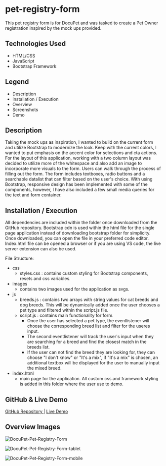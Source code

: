 # pet-registry-form
This pet registry form is for DocuPet and was tasked to create a Pet Owner registration inspired by the mock ups provided.
 
 ## Technologies Used
- HTML/CSS
- JavaScript
- Bootstrap Framework

## Legend

- Description
- Installation / Execution
- Overview
- Screenshots
- Demo


## Description
Taking the mock ups as inspiration, I wanted to build on the current form and utilize Bootstrap to modernize the look. Keep with the current colors, I wanted to put emphasis on the accent color for selections and cta actions. For the layout of this application, working with a two column layout was decided to utilize more of the whitespace and also add an image to incorporate more visuals to the form. Users can walk through the process of filling out the form. The form includes textboxes, radio buttons and a searchable datalist that can filter based on the user's choice. With using Bootstrap, responsive design has been implemented with some of the components, however, I have also included a few small media queries for the text and form container.

## Installation / Execution
All dependencies are included within the folder once downloaded from the GitHub repository. Bootstrap cdn is used within the html file for the single page application instead of downloading bootstrap folder for simplicity. Once downloaded, you can open the file in your preferred code editor. Index.html file can be opened a browser or if you are using VS code, the live server extension can also be used. 

File Structure:
- css
    - styles.css : contains custom styling for Bootstrap components, resets and css variables.
- images
    - contains two images used for the application as svgs.
- js
    -   breeds.js : contains two arrays with string values for cat breeds and dog breeds. This will be dynamically added once the user chooses a pet type and filtered within the script.js file.
    -   script.js : contains main functionality for form. 
        - Once the user has selected a pet type, the eventlistener will choose the corresponding breed list and filter for the useres input. 
        - The second eventlistener will track the user's input when they are searching for a breed and find the closest match in the breeds list.
        - If the user can not find the breed they are looking for, they can choose "I don't know" or "It's a mix", if "It's a mix" is chosen, an additional textbox will be displayed for the user to manually input the mixed breed.
- index.html
    - main page for the application. All custom css and framework styling is added in this folder where the user use to demo.

## GitHub & Live Demo
<a href="https://github.com/LindseyGunderson/pet-registry-form/"> GitHub Repository </a> | <a href="https://lindseygunderson.github.io/pet-registry-form/" target="_blank"> Live Demo </a> 


## Overview Images
![DocuPet-Pet-Registry-Form](https://user-images.githubusercontent.com/65924727/153680318-5eebb181-9f88-4d7e-b9ad-b29858c189a4.png)

![DocuPet-Pet-Registry-Form-tablet](https://user-images.githubusercontent.com/65924727/153680553-7f438825-5976-4840-839f-901873407691.png)

![DocuPet-Pet-Registry-Form-mobile](https://user-images.githubusercontent.com/65924727/153680561-29829cbf-383a-4a1c-b22c-70fe2b943b2b.png)
